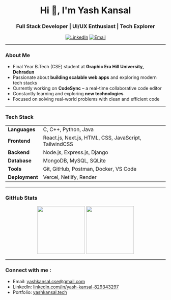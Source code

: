 <!-- GitHub Profile README for https://github.com/Kansal-ji -->

<h1 align="center">Hi 👋, I'm Yash Kansal</h1>
<h3 align="center"> Full Stack Developer | UI/UX Enthusiast | Tech Explorer</h3>

<p align="center">
  <a href="https://www.linkedin.com/in/yash-kansal-829343297"><img src="https://img.shields.io/badge/LinkedIn-blue?style=flat&logo=linkedin&logoColor=white" alt="LinkedIn"/></a>
  <a href="mailto:yashkansal.cse@gmail.com"><img src="https://img.shields.io/badge/Email-D14836?style=flat&logo=gmail&logoColor=white" alt="Email"/></a>
</p>

---

###  About Me

-  Final Year B.Tech (CSE) student at **Graphic Era Hill University, Dehradun**
-  Passionate about **building scalable web apps** and exploring modern tech stacks
-  Currently working on **CodeSync** – a real-time collaborative code editor
-  Constantly learning and exploring **new technologies**
-  Focused on solving real-world problems with clean and efficient code

---

###  Tech Stack

<div align="center">

<table>
<tr>
<td><b>Languages</b></td>
<td>C, C++, Python, Java</td>
</tr>
<tr>
<td><b>Frontend</b></td>
<td>React.js, Next.js, HTML, CSS, JavaScript, TailwindCSS</td>
</tr>
<tr>
<td><b>Backend</b></td>
<td>Node.js, Express.js, Django</td>
</tr>
<tr>
<td><b>Database</b></td>
<td>MongoDB, MySQL, SQLite</td>
</tr>
<tr>
<td><b>Tools</b></td>
<td>Git, GitHub, Postman, Docker, VS Code</td>
</tr>
<tr>
<td><b>Deployment</b></td>
<td>Vercel, Netlify, Render</td>
</tr>
</table>

</div>


---

###  GitHub Stats

<p align="center">
  <img src="https://github-readme-stats.vercel.app/api?username=Kansal-ji&show_icons=true&theme=github_dark" height="150"/>
  <img src="https://github-readme-streak-stats.herokuapp.com?user=Kansal-ji&theme=github-dark&hide_border=false" height="150"/>
</p>

---

###  Connect with me :

- Email: [yashkansal.cse@gmail.com](mailto:yashkansal.cse@gmail.com)  
- LinkedIn: [linkedin.com/in/yash-kansal-829343297](https://linkedin.com/in/yash-kansal-829343297)  
- Portfolio: [yashkansal.tech](https://kansal-ji.github.io/Portfolio/)

